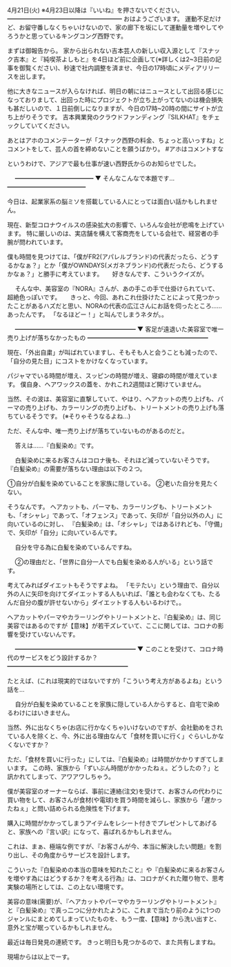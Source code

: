 4月21日(火) ※4月23日以降は『いいね』を押さないでください。
━━━━━━━━━━━━━━━━━━━
おはようございます。
運動不足だけど、お留守番しなくちゃいけないので、家の廊下を坂にして運動量を増やしてやろうかと思っているキングコング西野です。

まずは御報告から。
家から出られない吉本芸人の新しい収入源として『スナック吉本』と『純喫茶よしもと』を4日ほど前に企画して(※詳しくは2~3日前の記事を御覧ください)、秒速で社内調整を済ませ、今日の17時頃にメディアリリースを出します。

他に大きなニュースが入らなければ、明日の朝にはニュースとして出回る感じになっておりまして、出回った時にプロジェクトが立ち上がってないのは機会損失も甚だしいので、１日前倒しになりますが、今日の17時~20時の間にサイトが立ち上がりそうです。
吉本興業発のクラウドファンディング『SILKHAT』をチェックしていてください。

あとはアホのコメンテーターが「スナック西野の料金、ちょっと高いっすね」とコメントをして、芸人の首を締めないことを願うばかり。
#アホはコメントすな

というわけで、アジアで最も仕事が速い西野氏からのお知らせでした。

　
━━━━━━━━━━━━━
▼ そんなこんなで本題です…
━━━━━━━━━━━━━

今日は、起業家系の脳ミソを搭載している人にとっては面白い話かもしれません。

現在、新型コロナウイルスの感染拡大の影響で、いろんな会社が悲鳴を上げています。
特に厳しいのは、実店舗を構えて客商売をしている会社で、経営者の手腕が問われています。

僕も時間を見つけては、「僕がFR2(アパレルブランド)の代表だったら、どうするかなぁ？」とか「僕がOWNDAYS(メガネブランド)の代表だったら、どうするかなぁ？」と勝手に考えています。
　
好きなんです、こういうクイズが。

　
そんな中、美容室の『NORA』さんが、あの手この手で仕掛けられていて、超絶色っぽいです。
　
きっと、今回、あれこれ仕掛けたことによって見つかったことがあるハズだと思い、NORAの代表の広江さんにお話を伺ったところ……あったんです。
「なるほどー！」と叫んでしまうネタが。。

　
━━━━━━━━━━━━━━━━━━━━
▼ 客足が遠退いた美容室で唯一売り上げが落ちなかったもの
━━━━━━━━━━━━━━━━━━━━

現在、「外出自粛」が叫ばれていますし、そもそも人と会うことも減ったので、「自分の見た目」にコストをかけなくなっています。

パジャマでいる時間が増え、スッピンの時間が増え、寝癖の時間が増えています。
僕自身、ヘアワックスの蓋を、かれこれ2週間ほど開けていません。

当然、その波は、美容室に直撃していて、やはり、ヘアカットの売り上げも、パーマの売り上げも、カラーリングの売り上げも、トリートメントの売り上げも落ちているそうです。
(※そりゃそうなるよね…)

ただ、そんな中、唯一売り上げが落ちていないものがあるのだと。

　
答えは……『白髪染め』です。

　
白髪染めに来るお客さんはコロナ後も、それほど減っていないそうです。
『白髪染め』の需要が落ちない理由は以下の２つ。

①自分が白髪を染めていることを家族に隠している。
②老いた自分を見たくない。

そうなんです。
ヘアカットも、パーマも、カラーリングも、トリートメントも、「オシャレ」であって、「オフェンス」であって、矢印が「自分以外の人」に向いているのに対し、
『白髪染め』は、「オシャレ」ではあるけれども、「守備」で、矢印が「自分」に向いているんです。

　
自分を守る為に白髪を染めているんですね。

　
②の理由だと、「世界に自分一人でも白髪を染める人がいる」という話です。

考えてみればダイエットもそうですよね。
「モテたい」という理由で、自分以外の人に矢印を向けてダイエットする人もいれば、「誰とも会わなくても、たるんだ自分の腹が許せないから」ダイエットする人もいるわけで。。

ヘアカットやパーマやカラーリングやトリートメントと、『白髪染め』は、同じ美容ではあるのですが【意味】が若干ズレていて、ここに関しては、コロナの影響を受けていないんです。

　
━━━━━━━━━━━━━━━━━━━━
▼ このことを受けて、コロナ時代のサービスをどう設計するか？　
━━━━━━━━━━━━━━━━━━━━

たとえば、(これは現実的ではないですが)「こういう考え方があるよね」という話を…

　
自分が白髪を染めていることを家族に隠している人からすると、自宅で染めるわけにはいきません。

当然、外に出なくちゃ(お店に行かなくちゃ)いけないのですが、会社勤めをされている人を除くと、今、外に出る理由なんて「食材を買いに行く」ぐらいしかなくないですか？

ただ、「食材を買いに行った」にしては、『白髪染め』は時間がかかりすぎてしまいます。
この時、家族から「ずいぶん時間がかかったねぇ。どうしたの？」と訊かれてしまって、アワアワしちゃう。

僕が美容室のオーナーならば、事前に連絡(注文)を受けて、お客さんの代わりに買い物をして、お客さんが食材(や電球)を買う時間を減らし、家族から「遅かったねぇ」と問い詰められる危険性を下げます。

購入に時間がかかってしまうアイテムをレシート付きでプレゼントしてあげると、家族への『言い訳』になって、喜ばれるかもしれません。

これは、まぁ、極端な例ですが、『お客さんが今、本当に解決したい問題』を割り出し、その角度からサービスを設計します。

こういった『白髪染めの本当の意味を知れたこと』や『白髪染めに来るお客さんを増やす為にはどうするか？を考える行為』は、コロナがくれた贈り物で、思考実験の場所としては、この上ない環境です。

美容の意味(需要)が、『ヘアカットやパーマやカラーリングやトリートメント』と『白髪染め』で真っ二つに分かれたように、これまで当たり前のように1つのジャンルにまとめてしまっていたものを、もう一度、【意味】から洗い出すと、意外と宝が眠っているかもしれません。

最近は毎日発見の連続です。
きっと明日も見つかるので、また共有しますね。

現場からは以上でーす。
